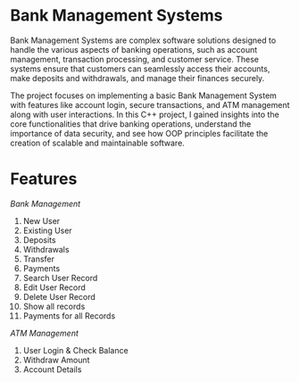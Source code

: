 # Bank Management Systems
Bank Management Systems are complex software solutions designed to handle the various aspects of banking operations, such as account management, transaction processing, and customer service. These systems ensure that customers can seamlessly access their accounts, make deposits and withdrawals, and manage their finances securely.

The project focuses on implementing a basic Bank Management System with features like account login, secure transactions, and ATM management along with user interactions. 
In this C++ project, I gained insights into the core functionalities that drive banking operations, understand the importance of data security, and see how OOP principles facilitate the creation of scalable and maintainable software.

# Features
*Bank Management*
  1. New User
  2. Existing User
  3. Deposits
  4. Withdrawals
  5. Transfer
  6. Payments
  7. Search User Record
  8. Edit User Record
  9. Delete User Record
  10. Show all records
  11. Payments for all Records

*ATM Management*
  1. User Login & Check Balance
  2. Withdraw Amount
  3. Account Details

      

